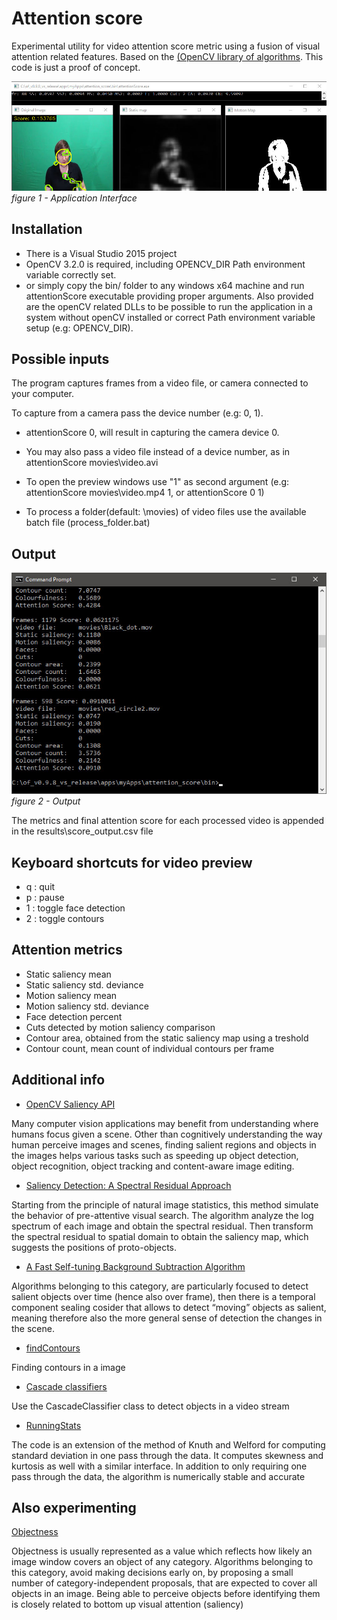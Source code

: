 # Attention score 

Experimental utility for video attention score metric using a fusion of visual attention related features. Based on the [(OpenCV library of algorithms](https://opencv.org/). This code is just a proof of concept.

![figure 1](/images/screenshot.jpg)
*figure 1 - Application Interface* 

## Installation

* There is a Visual Studio 2015 project
* OpenCV 3.2.0 is required, including OPENCV_DIR Path environment variable correctly set.
* or simply copy the bin/ folder to any windows x64 machine and run attentionScore executable providing proper arguments. Also provided are the openCV related DLLs to be possible to run the application in a system without openCV installed or correct Path environment variable setup (e.g: OPENCV_DIR).

## Possible inputs

The program captures frames from a video file, or camera connected to your computer.

To capture from a camera pass the device number (e.g: 0, 1).

* attentionScore 0, will result in capturing the camera device 0.

* You may also pass a video file instead of a device number, as in attentionScore movies\video.avi

* To open the preview windows use "1" as second argument (e.g: attentionScore movies\video.mp4 1, or attentionScore 0 1)

* To process a folder(default: \movies) of video files use the available batch file (process_folder.bat)

## Output

![figure 2](/images/output.jpg)
*figure 2 - Output*

The metrics and final attention score for each processed video is appended in the results\score_output.csv file

## Keyboard shortcuts for video preview

* q : quit
* p : pause
* 1 : toggle face detection
* 2 : toggle contours

## Attention metrics

* Static saliency mean
* Static saliency std. deviance
* Motion saliency mean
* Motion saliency std. deviance
* Face detection percent
* Cuts detected by motion saliency comparison
* Contour area, obtained from the static saliency map using a treshold
* Contour count, mean count of individual contours per frame

## Additional info

* [OpenCV Saliency API](https://docs.opencv.org/3.0-beta/modules/saliency/doc/saliency.html)

Many computer vision applications may benefit from understanding where humans focus given a scene. Other than cognitively understanding the way human perceive images and scenes, finding salient regions and objects in the images helps various tasks such as speeding up object detection, object recognition, object tracking and content-aware image editing.

* [Saliency Detection: A Spectral Residual Approach](https://www.google.pt/url?sa=t&rct=j&q=&esrc=s&source=web&cd=1&ved=0ahUKEwjnxZbw8qXaAhUD0RQKHToFDPwQFggsMAA&url=http%3A%2F%2Fbcmi.sjtu.edu.cn%2F~zhangliqing%2FPapers%2F2007CVPR_Houxiaodi_04270292.pdf&usg=AOvVaw2ofGQaPXbfGjDvt3mnsILR)

Starting from the principle of natural image statistics, this method simulate the behavior of pre-attentive visual search. The algorithm analyze the log spectrum of each image and obtain the spectral residual. Then transform the spectral residual to spatial domain to obtain the saliency map, which suggests the positions of proto-objects.

* [A Fast Self-tuning Background Subtraction Algorithm](https://www.google.pt/url?sa=t&rct=j&q=&esrc=s&source=web&cd=1&ved=0ahUKEwjTu_fm86XaAhXCSBQKHasaA5QQFggsMAA&url=https%3A%2F%2Fpdfs.semanticscholar.org%2F9752%2F9871deda00fea80a9781e29189970553812e.pdf&usg=AOvVaw0GCrl171KenpGNEVtima1z)

Algorithms belonging to this category, are particularly focused to detect salient objects over time (hence also over frame), then there is a temporal component sealing cosider that allows to detect “moving” objects as salient, meaning therefore also the more general sense of detection the changes in the scene.

* [findContours](https://docs.opencv.org/3.0-beta/doc/tutorials/imgproc/shapedescriptors/find_contours/find_contours.html)

Finding contours in a image

* [Cascade classifiers](https://docs.opencv.org/3.0-beta/doc/tutorials/objdetect/cascade_classifier/cascade_classifier.html)

Use the CascadeClassifier class to detect objects in a video stream

* [RunningStats](https://www.johndcook.com/blog/skewness_kurtosis/)

The code is an extension of the method of Knuth and Welford for computing standard deviation in one pass through the data. It computes skewness and kurtosis as well with a similar interface. In addition to only requiring one pass through the data, the algorithm is numerically stable and accurate


## Also experimenting

[Objectness](https://docs.opencv.org/3.0-beta/modules/saliency/doc/objectness_algorithms.html)

Objectness is usually represented as a value which reflects how likely an image window covers an object of any category. Algorithms belonging to this category, avoid making decisions early on, by proposing a small number of category-independent proposals, that are expected to cover all objects in an image. Being able to perceive objects before identifying them is closely related to bottom up visual attention (saliency)